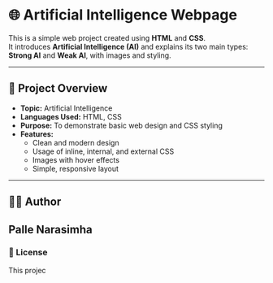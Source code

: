 # 🌐 Artificial Intelligence Webpage

This is a simple web project created using **HTML** and **CSS**.  
It introduces **Artificial Intelligence (AI)** and explains its two main types: **Strong AI** and **Weak AI**, with images and styling.

---

## 🧠 Project Overview

- **Topic:** Artificial Intelligence  
- **Languages Used:** HTML, CSS  
- **Purpose:** To demonstrate basic web design and CSS styling  
- **Features:**
  - Clean and modern design  
  - Usage of inline, internal, and external CSS  
  - Images with hover effects  
  - Simple, responsive layout

---

## 🧑‍💻 Author
Palle Narasimha
---

### 📜 License
This projec
